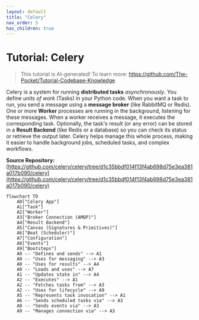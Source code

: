 ```yaml
---
layout: default
title: "Celery"
nav_order: 5
has_children: true
---
```


# Tutorial: Celery

> This tutorial is AI-generated! To learn more: https://github.com/The-Pocket/Tutorial-Codebase-Knowledge

Celery is a system for running **distributed tasks** *asynchronously*. You define *units of work* (Tasks) in your Python code. When you want a task to run, you send a message using a **message broker** (like RabbitMQ or Redis). One or more **Worker** processes are running in the background, listening for these messages. When a worker receives a message, it executes the corresponding task. Optionally, the task's result (or any error) can be stored in a **Result Backend** (like Redis or a database) so you can check its status or retrieve the output later. Celery helps manage this whole process, making it easier to handle background jobs, scheduled tasks, and complex workflows.


**Source Repository:** [https://github.com/celery/celery/tree/d1c35bbdf014f13f4ab698d75e3ea381a017b090/celery](https://github.com/celery/celery/tree/d1c35bbdf014f13f4ab698d75e3ea381a017b090/celery)

```mermaid
flowchart TD
    A0["Celery App"]
    A1["Task"]
    A2["Worker"]
    A3["Broker Connection (AMQP)"]
    A4["Result Backend"]
    A5["Canvas (Signatures & Primitives)"]
    A6["Beat (Scheduler)"]
    A7["Configuration"]
    A8["Events"]
    A9["Bootsteps"]
    A0 -- "Defines and sends" --> A1
    A0 -- "Uses for messaging" --> A3
    A0 -- "Uses for results" --> A4
    A0 -- "Loads and uses" --> A7
    A1 -- "Updates state in" --> A4
    A2 -- "Executes" --> A1
    A2 -- "Fetches tasks from" --> A3
    A2 -- "Uses for lifecycle" --> A9
    A5 -- "Represents task invocation" --> A1
    A6 -- "Sends scheduled tasks via" --> A3
    A8 -- "Sends events via" --> A3
    A9 -- "Manages connection via" --> A3
```


